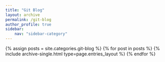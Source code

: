 ```yaml
---
title: "Git Blog"
layout: archive
permalink: /git-blog
author_profile: true
sidebar:
    nav: "sidebar-category"
---
```


{% assign posts = site.categories.git-blog %}
{% for post in posts %} {% include archive-single.html type=page.entries_layout %} {% endfor %}
